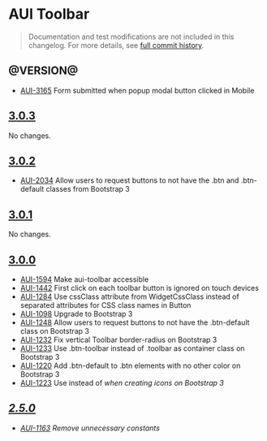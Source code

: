 # AUI Toolbar

> Documentation and test modifications are not included in this changelog. For more details, see [full commit history](https://github.com/liferay/alloy-ui/commits/master/src/aui-toolbar).

## @VERSION@

* [AUI-3165](https://issues.liferay.com/browse/AUI-3165) Form submitted when popup modal button clicked in Mobile

## [3.0.3](https://github.com/liferay/alloy-ui/releases/tag/3.0.3)

No changes.

## [3.0.2](https://github.com/liferay/alloy-ui/releases/tag/3.0.2)

* [AUI-2034](https://issues.liferay.com/browse/AUI-2034) Allow users to request buttons to not have the .btn and .btn-default classes from Bootstrap 3

## [3.0.1](https://github.com/liferay/alloy-ui/releases/tag/3.0.1)

No changes.

## [3.0.0](https://github.com/liferay/alloy-ui/releases/tag/3.0.0)

* [AUI-1594](https://issues.liferay.com/browse/AUI-1594) Make aui-toolbar accessible
* [AUI-1442](https://issues.liferay.com/browse/AUI-1442) First click on each toolbar button is ignored on touch devices
* [AUI-1284](https://issues.liferay.com/browse/AUI-1284) Use cssClass attribute from WidgetCssClass instead of separated attributes for CSS class names in Button
* [AUI-1098](https://issues.liferay.com/browse/AUI-1098) Upgrade to Bootstrap 3
* [AUI-1248](https://issues.liferay.com/browse/AUI-1248) Allow users to request buttons to not have the .btn-default class on Bootstrap 3
* [AUI-1232](https://issues.liferay.com/browse/AUI-1232) Fix vertical Toolbar border-radius on Bootstrap 3
* [AUI-1233](https://issues.liferay.com/browse/AUI-1233) Use .btn-toolbar instead of .toolbar as container class on Bootstrap 3
* [AUI-1220](https://issues.liferay.com/browse/AUI-1220) Add .btn-default to .btn elements with no other color on Bootstrap 3
* [AUI-1223](https://issues.liferay.com/browse/AUI-1223) Use <span> instead of <i> when creating icons on Bootstrap 3

## [2.5.0](https://github.com/liferay/alloy-ui/releases/tag/2.5.0)

* [AUI-1163](https://issues.liferay.com/browse/AUI-1163) Remove unnecessary constants
